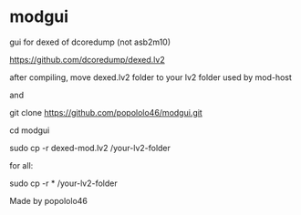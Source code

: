 # modgui
gui for dexed of dcoredump
(not asb2m10)


https://github.com/dcoredump/dexed.lv2


after compiling, move dexed.lv2 folder to your lv2 folder used by mod-host

and

git clone https://github.com/popololo46/modgui.git

cd modgui

sudo cp -r  dexed-mod.lv2 /your-lv2-folder

for all:

sudo cp -r  * /your-lv2-folder



Made by popololo46